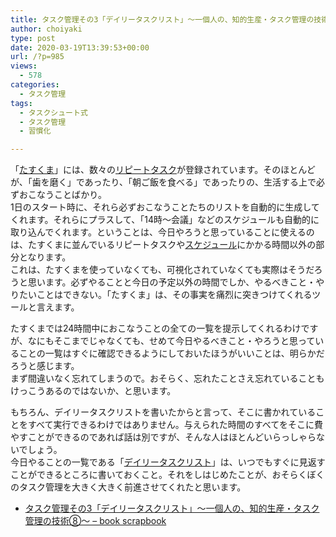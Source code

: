 ```yaml
---
title: タスク管理その3「デイリータスクリスト」〜一個人の、知的生産・タスク管理の技術⑧〜
author: choiyaki
type: post
date: 2020-03-19T13:39:53+00:00
url: /?p=985
views:
  - 578
categories:
  - タスク管理
tags:
  - タスクシュート式
  - タスク管理
  - 習慣化

---
```

「[たすくま][1]」には、数々の[リピートタスク][2]が登録されています。そのほとんどが、「歯を磨く」であったり、「朝ご飯を食べる」であったりの、生活する上で必ずおこなうことばかり。  
1日のスタート時に、それら必ずおこなうことたちのリストを自動的に生成してくれます。それらにプラスして、「14時〜会議」などのスケジュールも自動的に取り込んでくれます。ということは、今日やろうと思っていることに使えるのは、たすくまに並んでいるリピートタスクや[スケジュール][3]にかかる時間以外の部分となります。  
これは、たすくまを使っていなくても、可視化されていなくても実際はそうだろうと思います。必ずやることと今日の予定以外の時間でしか、やるべきこと・やりたいことはできない。「たすくま」は、その事実を痛烈に突きつけてくれるツールと言えます。

たすくまでは24時間中におこなうことの全ての一覧を提示してくれるわけですが、なにもそこまでじゃなくても、せめて今日やるべきこと・やろうと思っていることの一覧はすぐに確認できるようにしておいたほうがいいことは、明らかだろうと感じます。  
まず間違いなく忘れてしまうので。おそらく、忘れたことさえ忘れていることもけっこうあるのではないか、と思います。

もちろん、デイリータスクリストを書いたからと言って、そこに書かれていることをすべて実行できるわけではありません。与えられた時間のすべてをそこに費やすことができるのであれば話は別ですが、そんな人はほとんどいらっしゃらないでしょう。  
今日やることの一覧である「[デイリータスクリスト][4]」は、いつでもすぐに見返すことができるところに書いておくこと。それをしはじめたことが、おそらくぼくのタスク管理を大きく大きく前進させてくれたと思います。

  * [タスク管理その3「デイリータスクリスト」〜一個人の、知的生産・タスク管理の技術⑧〜 &#8211; book scrapbook][5]

 [1]: https://scrapbox.io/choiyaki-hondana/%E3%81%9F%E3%81%99%E3%81%8F%E3%81%BE
 [2]: https://scrapbox.io/choiyaki-hondana/%E3%83%AA%E3%83%94%E3%83%BC%E3%83%88%E3%82%BF%E3%82%B9%E3%82%AF
 [3]: https://scrapbox.io/choiyaki-hondana/%E3%82%B9%E3%82%B1%E3%82%B8%E3%83%A5%E3%83%BC%E3%83%AB
 [4]: https://scrapbox.io/choiyaki-hondana/%E3%83%87%E3%82%A4%E3%83%AA%E3%83%BC%E3%82%BF%E3%82%B9%E3%82%AF%E3%83%AA%E3%82%B9%E3%83%88
 [5]: https://scrapbox.io/choiyaki-hondana/%E3%82%BF%E3%82%B9%E3%82%AF%E7%AE%A1%E7%90%86%E3%81%9D%E3%81%AE3%E3%80%8C%E3%83%87%E3%82%A4%E3%83%AA%E3%83%BC%E3%82%BF%E3%82%B9%E3%82%AF%E3%83%AA%E3%82%B9%E3%83%88%E3%80%8D%E3%80%9C%E4%B8%80%E5%80%8B%E4%BA%BA%E3%81%AE%E3%80%81%E7%9F%A5%E7%9A%84%E7%94%9F%E7%94%A3%E3%83%BB%E3%82%BF%E3%82%B9%E3%82%AF%E7%AE%A1%E7%90%86%E3%81%AE%E6%8A%80%E8%A1%93%E2%91%A7%E3%80%9C